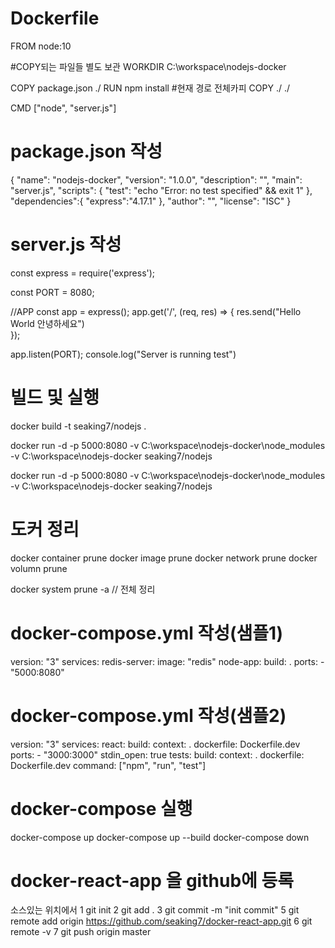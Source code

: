 
# Dockerfile
FROM node:10

#COPY되는 파일들 별도 보관
WORKDIR C:\workspace\nodejs-docker

COPY package.json ./
RUN npm install
#현재 경로 전체카피
COPY ./ ./

CMD ["node", "server.js"]


# package.json 작성
{
  "name": "nodejs-docker",
  "version": "1.0.0",
  "description": "",
  "main": "server.js",
  "scripts": {
    "test": "echo \"Error: no test specified\" && exit 1"
  },
  "dependencies":{
    "express":"4.17.1"
  },
  "author": "",
  "license": "ISC"
}

# server.js 작성
const express = require('express');

const PORT = 8080;

//APP
const app = express();
app.get('/', (req, res) => {
    res.send("Hello World 안녕하세요")    
});

app.listen(PORT);
console.log("Server is running test")



# 빌드 및 실행
docker build -t seaking7/nodejs .

docker run -d -p 5000:8080 -v C:\workspace\nodejs-docker\node_modules -v C:\workspace\nodejs-docker seaking7/nodejs

docker run -d -p 5000:8080 -v C:\workspace\nodejs-docker\node_modules -v C:\workspace\nodejs-docker seaking7/nodejs

# 도커 정리
docker container prune
docker image prune
docker network prune
docker volumn prune

docker system prune -a   // 전체 정리


# docker-compose.yml 작성(샘플1)
version: "3"
services:
    redis-server:
        image: "redis"
    node-app:
        build: .
        ports:
            - "5000:8080"

# docker-compose.yml 작성(샘플2)            
version: "3"
services:
    react:
        build:
            context: .
            dockerfile: Dockerfile.dev
        ports:
            - "3000:3000"
        stdin_open: true
    tests:
        build:
            context: .
            dockerfile: Dockerfile.dev
        command: ["npm", "run", "test"]


# docker-compose 실행
docker-compose up
docker-compose up --build
docker-compose down


# docker-react-app 을 github에 등록
소스있는 위치에서
   1 git init
   2 git add .
   3 git commit -m "init commit"
   5 git remote add origin https://github.com/seaking7/docker-react-app.git
   6 git remote -v
   7 git push origin master